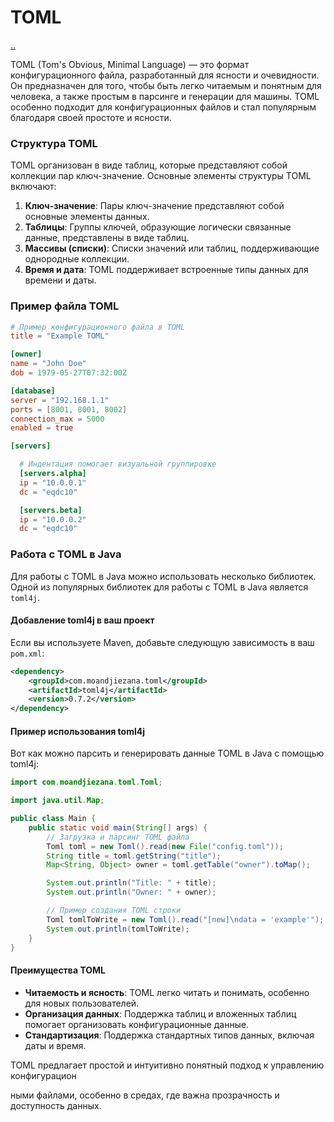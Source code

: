 # TOML

[..](../README.md)

TOML (Tom's Obvious, Minimal Language) — это формат конфигурационного файла, разработанный для ясности и очевидности. Он предназначен для того, чтобы быть легко читаемым и понятным для человека, а также простым в парсинге и генерации для машины. TOML особенно подходит для конфигурационных файлов и стал популярным благодаря своей простоте и ясности.

### Структура TOML
TOML организован в виде таблиц, которые представляют собой коллекции пар ключ-значение. Основные элементы структуры TOML включают:
1. **Ключ-значение**: Пары ключ-значение представляют собой основные элементы данных.
2. **Таблицы**: Группы ключей, образующие логически связанные данные, представлены в виде таблиц.
3. **Массивы (списки)**: Списки значений или таблиц, поддерживающие однородные коллекции.
4. **Время и дата**: TOML поддерживает встроенные типы данных для времени и даты.

### Пример файла TOML
```toml
# Пример конфигурационного файла в TOML
title = "Example TOML"

[owner]
name = "John Doe"
dob = 1979-05-27T07:32:00Z

[database]
server = "192.168.1.1"
ports = [8001, 8001, 8002]
connection_max = 5000
enabled = true

[servers]

  # Индентация помогает визуальной группировке
  [servers.alpha]
  ip = "10.0.0.1"
  dc = "eqdc10"

  [servers.beta]
  ip = "10.0.0.2"
  dc = "eqdc10"
```

### Работа с TOML в Java
Для работы с TOML в Java можно использовать несколько библиотек. Одной из популярных библиотек для работы с TOML в Java является `toml4j`.

#### Добавление toml4j в ваш проект
Если вы используете Maven, добавьте следующую зависимость в ваш `pom.xml`:

```xml
<dependency>
    <groupId>com.moandjiezana.toml</groupId>
    <artifactId>toml4j</artifactId>
    <version>0.7.2</version>
</dependency>
```

#### Пример использования toml4j
Вот как можно парсить и генерировать данные TOML в Java с помощью toml4j:

```java
import com.moandjiezana.toml.Toml;

import java.util.Map;

public class Main {
    public static void main(String[] args) {
        // Загрузка и парсинг TOML файла
        Toml toml = new Toml().read(new File("config.toml"));
        String title = toml.getString("title");
        Map<String, Object> owner = toml.getTable("owner").toMap();

        System.out.println("Title: " + title);
        System.out.println("Owner: " + owner);

        // Пример создания TOML строки
        Toml tomlToWrite = new Toml().read("[new]\ndata = 'example'");
        System.out.println(tomlToWrite);
    }
}
```

#### Преимущества TOML
- **Читаемость и ясность**: TOML легко читать и понимать, особенно для новых пользователей.
- **Организация данных**: Поддержка таблиц и вложенных таблиц помогает организовать конфигурационные данные.
- **Стандартизация**: Поддержка стандартных типов данных, включая даты и время.

TOML предлагает простой и интуитивно понятный подход к управлению конфигурацион

ными файлами, особенно в средах, где важна прозрачность и доступность данных.
